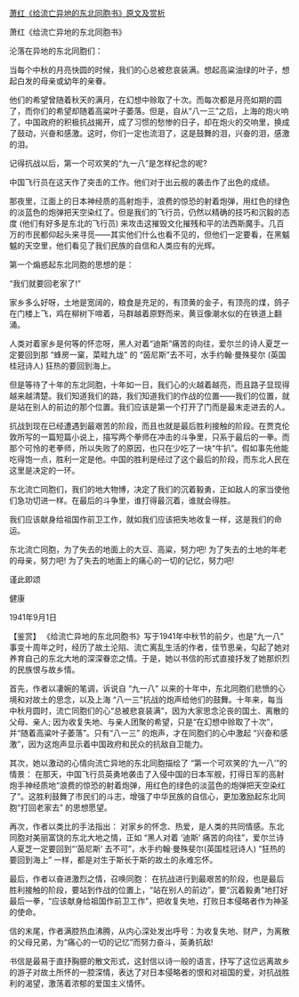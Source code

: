[萧红《给流亡异地的东北同胞书》原文及赏析](https://www.vrrw.net/wx/10273.html)

萧红《给流亡异地的东北同胞书》

沦落在异地的东北同胞们：

当每个中秋的月亮快圆的时候，我们的心总被悲哀装满。想起高粱油绿的叶子，想起白发的母亲或幼年的亲眷。

他们的希望曾随着秋天的满月，在幻想中赊取了十次。而每次都是月亮如期的圆了，而你们的希望却随着高粱叶子萎落。但是，自从“八一三”之后，上海的炮火响了，中国政府的积极抗战揭开，成了习惯的愁惨的日子，却在炮火的交响里，换成了鼓动，兴奋和感激。这时，你们一定也流泪了，这是鼓舞的泪，兴奋的泪，感激的泪。

记得抗战以后，第一个可欢笑的“九一八”是怎样纪念的呢?

中国飞行员在这天作了突击的工作。他们对于出云舰的袭击作了出色的成绩。

那夜里，江面上的日本神经质的高射炮手，浪费的惊恐的射着炮弹，用红色的绿色的淡蓝色的炮弹把天空染红了。但是我们的飞行员，仍然以精确的技巧和沉毅的态度 (他们有好多是东北的飞行员) 来攻击这摧毁文化摧残和平的法西斯魔手。几百万的市民都仰起头来寻觅——其实他们什么也看不见的，但他们一定要看，在黑魆魆的天空里，他们看见了我们民族的自信和人类应有的光辉。

第一个煽惑起东北同胞的思想的是：

“我们就要回老家了!”

家乡多么好呀，土地是宽阔的，粮食是充足的，有顶黄的金子，有顶亮的煤，鸽子在门楼上飞，鸡在柳树下啼着，马群越着原野而来，黄豆像潮水似的在铁道上翻涌。

人类对着家乡是何等的怀恋呀，黑人对着“迪斯”痛苦的向往，爱尔兰的诗人夏芝一定要回到那 “蜂房一窠，菜畦九垅” 的 “茵尼斯”去不可，水手约翰·曼殊斐尔 (英国桂冠诗人) 狂热的要回到海上。

但是等待了十年的东北同胞，十年如一日，我们心的火越着越亮，而且路子显现得越来越清楚。我们知道我们的路，我们知道我们的作战的位置——我们的位置，就是站在别人的前边的那个位置。我们应该是第一个打开了门而是最末走进去的人。

抗战到现在已经遭遇到最艰苦的阶段，而且也就是最后胜利接触的阶段。在贾克伦敦所写的一篇短篇小说上，描写两个拳师在冲击的斗争里，只系于最后的一拳。而那个可怜的老拳师，所以失败了的原因，也只在少吃了一块“牛扒”。假如事先他能吃得饱一点，胜利一定是他。中国的胜利是经过了这个最后的阶段，而东北人民在这里是决定的一环。

东北流亡同胞们，我们的地大物博，决定了我们的沉着毅勇，正如敌人的家当使他们急功切进一样。在最后的斗争里，谁打得最沉着，谁就会得胜。

我们应该献身给祖国作前卫工作，就如我们应该把失地收复一样，这是我们的命运。

东北流亡同胞，为了失去的地面上的大豆、高粱，努力吧! 为了失去的土地的年老的母亲，努力吧! 为了失去的地面上的痛心的一切的记忆，努力吧!

谨此即颂

健康

1941年9月1日



【鉴赏】 《给流亡异地的东北同胞书》写于1941年中秋节的前夕，也是“九一八” 事变十周年之时，经历了故土沦陷、流亡离乱生活的作者，佳节思亲，勾起了她对养育自己的东北大地的深深眷恋之情。于是，她以书信的形式直接抒发了她那炽烈的民族恨与故乡情。

首先，作者以凄婉的笔调，诉说自 “九一八” 以来的十年中，东北同胞们悲愤的心境和对故土的思念，以及上海 “八一三”抗战的炮声给他们的鼓舞。十年来，每当中秋月圆时，流亡同胞们的心“总被悲哀装满”，因为大家思念沦丧的国土、离散的父母、亲人; 因为收复失地、与亲人团聚的希望，只是“在幻想中赊取了十次”，并“随着高粱叶子萎落”。只有“八一三” 的炮声，才在同胞们的心中激起 “兴奋和感激”，因为这炮声显示着中国政府和民众的抗敌自卫能力。

其次，她以激动的心情向流亡异地的东北同胞描绘了 “第一个可欢笑的‘九一八’”的情景： 在那天，中国飞行员英勇地袭击了入侵中国的日本军舰，打得日军的高射炮手神经质地“浪费的惊恐的射着炮弹，用红色的绿色的淡蓝色的炮弹把天空染红了”。这胜利鼓舞了市民们的斗志，增强了中华民族的自信心，更加激励起东北同胞“打回老家去” 的思想愿望。

再次，作者以类比的手法指出： 对家乡的怀念、热爱，是人类的共同情感。东北同胞对美丽富饶的东北大地之情，正如 “黑人对着 ‘迪斯’ 痛苦的向往”，爱尔兰诗人夏芝一定要回到“‘茵尼斯’ 去不可”，水手约翰·曼殊斐尔(英国桂冠诗人) “狂热的要回到海上” 一样，都是对生于斯长于斯的故土的永难忘怀。

最后，作者以奋进激烈之情，召唤同胞： 在抗战进行到最艰苦的阶段，也是最后胜利接触的阶段，要站到作战的位置上，“站在别人的前边”，要“沉着毅勇”地打好最后一拳，“应该献身给祖国作前卫工作”，把收复失地，打败日本侵略者作为神圣的使命。

信的末尾，作者满腔热血沸腾，从内心深处发出呼号：为收复失地、财产，为离散的父母兄弟，为“痛心的一切的记忆”而努力奋斗，英勇抗敌!

书信是最易于直抒胸臆的散文形式，这封信以诗一般的语言，抒写了这位远离故乡的游子对故土所怀的一腔深情，表达了对日本侵略者的恨和对祖国的爱，对抗战胜利的渴望，激荡着浓郁的爱国主义情怀。

